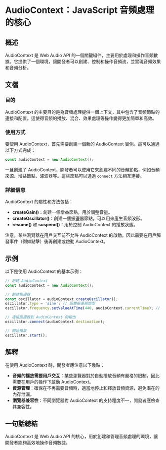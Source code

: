 <!--
Meta Description: # AudioContext：JavaScript 音頻處理的核心 ## 概述 AudioContext 是 Web Audio API 的一個關鍵組件，主要用於處理和操作音頻數據。它提供了一個環境，讓開發者可以創建、控制和操作音頻流，並實現音頻效果和音頻分析。 ## 文檔 ### 目的 Audio...
Meta Keywords: audiocontext, oscillator, javascript, const, web
-->

# AudioContext：JavaScript 音頻處理的核心

## 概述
AudioContext 是 Web Audio API 的一個關鍵組件，主要用於處理和操作音頻數據。它提供了一個環境，讓開發者可以創建、控制和操作音頻流，並實現音頻效果和音頻分析。

## 文檔
### 目的
AudioContext 的主要目的是為音頻處理提供一個上下文，其中包含了音頻節點的連接和配置。這使得音頻的播放、混合、效果處理等操作變得更加簡單和高效。

### 使用方式
要使用 AudioContext，首先需要創建一個新的 AudioContext 實例。這可以通過以下方式完成：

```javascript
const audioContext = new AudioContext();
```

一旦創建了 AudioContext，開發者可以使用它來創建不同的音頻節點，例如音頻來源、增益節點、濾波器等。這些節點可以通過 `connect` 方法相互連接。

### 詳細信息
AudioContext 的屬性和方法包括：
- **createGain()**：創建一個增益節點，用於調整音量。
- **createOscillator()**：創建一個振盪器節點，可以用來產生音頻波形。
- **resume()** 和 **suspend()**：用於控制 AudioContext 的播放狀態。

注意，某些瀏覽器在用戶交互前不允許 AudioContext 的啟動，因此需要在用戶觸發事件（例如點擊）後再創建或啟動 AudioContext。

## 示例
以下是使用 AudioContext 的基本示例：

```javascript
// 創建 AudioContext
const audioContext = new AudioContext();

// 創建振盪器
const oscillator = audioContext.createOscillator();
oscillator.type = 'sine'; // 設置振盪器類型
oscillator.frequency.setValueAtTime(440, audioContext.currentTime); // 設置頻率為 440Hz

// 連接振盪器到 AudioContext 的輸出
oscillator.connect(audioContext.destination);

// 開始播放
oscillator.start();
```

## 解釋
在使用 AudioContext 時，開發者應注意以下幾點：
- **音頻的播放需要用戶交互**：某些瀏覽器對於自動播放音頻有嚴格的限制，因此需要在用戶的操作下啟動 AudioContext。
- **資源管理**：確保在不再需要音頻時，適當地停止和釋放音頻資源，避免潛在的內存泄漏。
- **瀏覽器兼容性**：不同瀏覽器對 AudioContext 的支持程度不一，開發者應檢查其兼容性。

## 一句話總結
AudioContext 是 Web Audio API 的核心，用於創建和管理音頻處理的環境，讓開發者能夠高效地操作音頻數據。